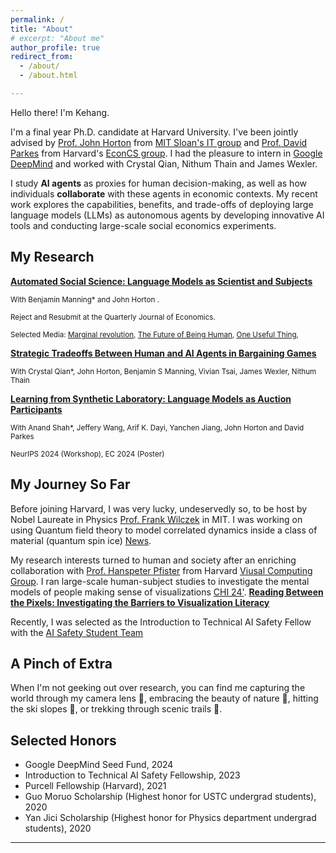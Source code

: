 ```yaml
---
permalink: /
title: "About"
# excerpt: "About me"
author_profile: true
redirect_from: 
  - /about/
  - /about.html

---
```


Hello there! I'm Kehang.

I'm a final year Ph.D. candidate at Harvard University. I've been jointly advised by [Prof. John Horton](https://mitsloan.mit.edu/faculty/directory/john-j-horton) from [MIT Sloan's IT group](https://mitsloan.mit.edu/faculty/academic-groups/information-technology/faculty-research-centers) and [Prof. David Parkes](https://parkes.seas.harvard.edu/) from Harvard's [EconCS group](https://econcs.seas.harvard.edu/). 
I had the pleasure to intern in [Google DeepMind](https://deepmind.google/) and worked with Crystal Qian, Nithum Thain and James Wexler.


I study **AI agents** as proxies for human decision-making, as well as how individuals **collaborate** with these agents in economic contexts. 
My recent work explores the capabilities, benefits, and trade-offs of deploying large language models (LLMs) as autonomous agents by developing innovative AI tools and conducting large-scale social economics experiments.


<!-- The central problem I aim to address is how to make **mechanism design** more applicable in real-world scenarios. Many theoretically optimal mechanisms are seldom applied in practice due to their complexity.

My work focuses on using Large Language Models (LLMs) as **Proxies** for Human behaviors in traditional lab experiments. People can express their intentions in natural language, and an LLM agent will act as their proxy within the mechanism. -->


<!-- I am generally interested in modelling human behaviors and mechanism design.

In the short term,, I am exploring these two directions:
1. Do Language Models (LMs) behave like Humans?
2. Are predictions made on LMs valid on Humans? 

Looking ahead, my long-term scope concerning two questions:
1. How to better model Human Behaviors with AI?
2. How to increase the Welfare of Human Being with AI modeling? -->

## My Research

**[Automated Social Science: Language Models as Scientist and Subjects](https://arxiv.org/abs/2404.11794)**

<sub>With Benjamin Manning* and John Horton .</sub>

<sub>Reject and Resubmit at the Quarterly Journal of Economics.</sub>

<sub> Selected Media: [Marginal revolution](https://marginalrevolution.com/marginalrevolution/2024/03/its-happening-economic-science-edition.html), [The Future of Being Human](https://futureofbeinghuman.com/p/can-ai-be-used-to-automate-social), [One Useful Thing](https://www.oneusefulthing.org/p/four-singularities-for-research),  </sub>

<!-- [AI Breakfast](https://aibreakfast.beehiiv.com/p/llmbased-system-designs-runs-social-experiments),  -->
<!-- [AI in Education](https://www.linkedin.com/pulse/ai-education-new-research-6th-may-ray-fleming-h7xge/) -->
<!-- [LLM in Science](https://llminscience.com/),  -->

**[Strategic Tradeoffs Between Human and AI Agents in Bargaining Games](https://arxiv.org/pdf/2509.09071)**

<sub>With Crystal Qian*, John Horton, Benjamin S Manning, Vivian Tsai, James Wexler, Nithum Thain</sub>

**[Learning from Synthetic Laboratory: Language Models as Auction Participants](https://arxiv.org/pdf/2507.09083?)**

<sub>With Anand Shah*, Jeffery Wang, Arif K. Dayi, Yanchen Jiang, John Horton and David Parkes</sub>

<sub>NeurIPS 2024 (Workshop), EC 2024 (Poster)</sub>


<!-- Don't hesitate to email me if you are interested in research opportunities or want to collaborate. I constantly mentor undergrad and grad students from Harvard, MIT and other schools. -->

## My Journey So Far

Before joining Harvard, I was very lucky, undeservedly so, to be host by Nobel Laureate in Physics [Prof. Frank Wilczek](https://physics.mit.edu/faculty/frank-wilczek/) in MIT. I was working on using Quantum field theory to model correlated dynamics inside a class of material (quantum spin ice) [News](https://meetings.aps.org/Meeting/MAR22/Session/K51.5).

My research interests turned to human and society after an enriching collaboration with [Prof. Hanspeter Pfister](https://seas.harvard.edu/person/hanspeter-pfister) from Harvard [Viusal Computing Group](https://vcg.seas.harvard.edu/). I ran large-scale human-subject studies to investigate the mental models of people making sense of visualizations [CHI 24'](https://programs.sigchi.org/chi/2024/program/content/147374). 
[**Reading Between the Pixels: Investigating the Barriers to Visualization Literacy**](/files/reading-between-pixels.pdf)

Recently, I was selected as the Introduction to Technical AI Safety Fellow with the [AI Safety Student Team](https://haist.ai/)


## A Pinch of Extra

When I'm not geeking out over research, you can find me capturing the world through my camera lens 📸, embracing the beauty of nature 🌲, hitting the ski slopes 🎿, or trekking through scenic trails 🥾.


## Selected Honors 
- Google DeepMind Seed Fund, 2024
- Introduction to Technical AI Safety Fellowship, 2023
- Purcell Fellowship (Harvard), 2021
- Guo Moruo Scholarship (Highest honor for USTC undergrad students), 2020 
- Yan Jici  Scholarship (Highest honor for Physics department undergrad students), 2020 


---

<!-- Example: editing a markdown file for a talk
![Editing a markdown file for a talk](/images/editing-talk.png) -->
